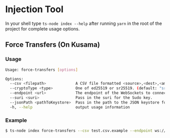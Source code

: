 # Injection Tool

In your shell type `ts-node index --help` after running `yarn` in the root of the project for complete usage options.

## Force Transfers (On Kusama)

### Usage

```sh
Usage: force-transfers [options]

Options:
  --csv <filepath>             A CSV file formatted <source>,<dest>,<amount> on each line.
  --cryptoType <type>          One of ed25519 or sr25519. (default: "sr25519")
  --endpoint <url>             The endpoint of the WebSockets to connect with. (default: "wss://canary-4.kusama.network")  --mnemonic <string>          Pass in the mnemonic for the Sudo key.
  --suri <suri>                Pass in the suri for the Sudo key.
  --jsonPath <pathToKeystore>  Pass in the path to the JSON keystore for the Sudo key.
  -h, --help                   output usage information
```

### Example

```sh
$ ts-node index force-transfers --csv test.csv.example --endpoint ws://localhost:9944 --suri '//Alice'
```